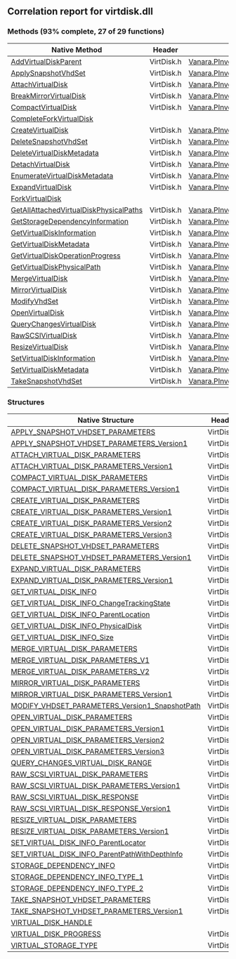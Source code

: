## Correlation report for virtdisk.dll  
### Methods (93% complete, 27 of 29 functions)  
Native Method | Header | Managed Method  
--- | --- | ---  
[AddVirtualDiskParent](https://www.google.com/search?num=5&q=AddVirtualDiskParent+site%3Amicrosoft.com) | VirtDisk.h | [Vanara.PInvoke.VirtDisk.AddVirtualDiskParent](https://github.com/dahall/Vanara/search?l=C%23&q=AddVirtualDiskParent)  
[ApplySnapshotVhdSet](https://www.google.com/search?num=5&q=ApplySnapshotVhdSet+site%3Amicrosoft.com) | VirtDisk.h | [Vanara.PInvoke.VirtDisk.ApplySnapshotVhdSet](https://github.com/dahall/Vanara/search?l=C%23&q=ApplySnapshotVhdSet)  
[AttachVirtualDisk](https://www.google.com/search?num=5&q=AttachVirtualDisk+site%3Amicrosoft.com) | VirtDisk.h | [Vanara.PInvoke.VirtDisk.AttachVirtualDisk](https://github.com/dahall/Vanara/search?l=C%23&q=AttachVirtualDisk)  
[BreakMirrorVirtualDisk](http://msdn2.microsoft.com/en-us/library/hh448676) | VirtDisk.h | [Vanara.PInvoke.VirtDisk.BreakMirrorVirtualDisk](https://github.com/dahall/Vanara/search?l=C%23&q=BreakMirrorVirtualDisk)  
[CompactVirtualDisk](https://www.google.com/search?num=5&q=CompactVirtualDisk+site%3Amicrosoft.com) | VirtDisk.h | [Vanara.PInvoke.VirtDisk.CompactVirtualDisk](https://github.com/dahall/Vanara/search?l=C%23&q=CompactVirtualDisk)  
[CompleteForkVirtualDisk](https://www.google.com/search?num=5&q=CompleteForkVirtualDisk+site%3Amicrosoft.com) |  |   
[CreateVirtualDisk](https://www.google.com/search?num=5&q=CreateVirtualDisk+site%3Amicrosoft.com) | VirtDisk.h | [Vanara.PInvoke.VirtDisk.CreateVirtualDisk](https://github.com/dahall/Vanara/search?l=C%23&q=CreateVirtualDisk)  
[DeleteSnapshotVhdSet](https://www.google.com/search?num=5&q=DeleteSnapshotVhdSet+site%3Amicrosoft.com) | VirtDisk.h | [Vanara.PInvoke.VirtDisk.DeleteSnapshotVhdSet](https://github.com/dahall/Vanara/search?l=C%23&q=DeleteSnapshotVhdSet)  
[DeleteVirtualDiskMetadata](https://www.google.com/search?num=5&q=DeleteVirtualDiskMetadata+site%3Amicrosoft.com) | VirtDisk.h | [Vanara.PInvoke.VirtDisk.DeleteVirtualDiskMetadata](https://github.com/dahall/Vanara/search?l=C%23&q=DeleteVirtualDiskMetadata)  
[DetachVirtualDisk](https://www.google.com/search?num=5&q=DetachVirtualDisk+site%3Amicrosoft.com) | VirtDisk.h | [Vanara.PInvoke.VirtDisk.DetachVirtualDisk](https://github.com/dahall/Vanara/search?l=C%23&q=DetachVirtualDisk)  
[EnumerateVirtualDiskMetadata](https://www.google.com/search?num=5&q=EnumerateVirtualDiskMetadata+site%3Amicrosoft.com) | VirtDisk.h | [Vanara.PInvoke.VirtDisk.EnumerateVirtualDiskMetadata](https://github.com/dahall/Vanara/search?l=C%23&q=EnumerateVirtualDiskMetadata)  
[ExpandVirtualDisk](https://www.google.com/search?num=5&q=ExpandVirtualDisk+site%3Amicrosoft.com) | VirtDisk.h | [Vanara.PInvoke.VirtDisk.ExpandVirtualDisk](https://github.com/dahall/Vanara/search?l=C%23&q=ExpandVirtualDisk)  
[ForkVirtualDisk](https://www.google.com/search?num=5&q=ForkVirtualDisk+site%3Amicrosoft.com) |  |   
[GetAllAttachedVirtualDiskPhysicalPaths](https://www.google.com/search?num=5&q=GetAllAttachedVirtualDiskPhysicalPaths+site%3Amicrosoft.com) | VirtDisk.h | [Vanara.PInvoke.VirtDisk.GetAllAttachedVirtualDiskPhysicalPaths](https://github.com/dahall/Vanara/search?l=C%23&q=GetAllAttachedVirtualDiskPhysicalPaths)  
[GetStorageDependencyInformation](https://www.google.com/search?num=5&q=GetStorageDependencyInformation+site%3Amicrosoft.com) | VirtDisk.h | [Vanara.PInvoke.VirtDisk.GetStorageDependencyInformation](https://github.com/dahall/Vanara/search?l=C%23&q=GetStorageDependencyInformation)  
[GetVirtualDiskInformation](https://www.google.com/search?num=5&q=GetVirtualDiskInformation+site%3Amicrosoft.com) | VirtDisk.h | [Vanara.PInvoke.VirtDisk.GetVirtualDiskInformation](https://github.com/dahall/Vanara/search?l=C%23&q=GetVirtualDiskInformation)  
[GetVirtualDiskMetadata](https://www.google.com/search?num=5&q=GetVirtualDiskMetadata+site%3Amicrosoft.com) | VirtDisk.h | [Vanara.PInvoke.VirtDisk.GetVirtualDiskMetadata](https://github.com/dahall/Vanara/search?l=C%23&q=GetVirtualDiskMetadata)  
[GetVirtualDiskOperationProgress](https://www.google.com/search?num=5&q=GetVirtualDiskOperationProgress+site%3Amicrosoft.com) | VirtDisk.h | [Vanara.PInvoke.VirtDisk.GetVirtualDiskOperationProgress](https://github.com/dahall/Vanara/search?l=C%23&q=GetVirtualDiskOperationProgress)  
[GetVirtualDiskPhysicalPath](https://www.google.com/search?num=5&q=GetVirtualDiskPhysicalPath+site%3Amicrosoft.com) | VirtDisk.h | [Vanara.PInvoke.VirtDisk.GetVirtualDiskPhysicalPath](https://github.com/dahall/Vanara/search?l=C%23&q=GetVirtualDiskPhysicalPath)  
[MergeVirtualDisk](https://www.google.com/search?num=5&q=MergeVirtualDisk+site%3Amicrosoft.com) | VirtDisk.h | [Vanara.PInvoke.VirtDisk.MergeVirtualDisk](https://github.com/dahall/Vanara/search?l=C%23&q=MergeVirtualDisk)  
[MirrorVirtualDisk](https://www.google.com/search?num=5&q=MirrorVirtualDisk+site%3Amicrosoft.com) | VirtDisk.h | [Vanara.PInvoke.VirtDisk.MirrorVirtualDisk](https://github.com/dahall/Vanara/search?l=C%23&q=MirrorVirtualDisk)  
[ModifyVhdSet](https://www.google.com/search?num=5&q=ModifyVhdSet+site%3Amicrosoft.com) | VirtDisk.h | [Vanara.PInvoke.VirtDisk.ModifyVhdSet](https://github.com/dahall/Vanara/search?l=C%23&q=ModifyVhdSet)  
[OpenVirtualDisk](https://www.google.com/search?num=5&q=OpenVirtualDisk+site%3Amicrosoft.com) | VirtDisk.h | [Vanara.PInvoke.VirtDisk.OpenVirtualDisk](https://github.com/dahall/Vanara/search?l=C%23&q=OpenVirtualDisk)  
[QueryChangesVirtualDisk](https://www.google.com/search?num=5&q=QueryChangesVirtualDisk+site%3Amicrosoft.com) | VirtDisk.h | [Vanara.PInvoke.VirtDisk.QueryChangesVirtualDisk](https://github.com/dahall/Vanara/search?l=C%23&q=QueryChangesVirtualDisk)  
[RawSCSIVirtualDisk](https://www.google.com/search?num=5&q=RawSCSIVirtualDisk+site%3Amicrosoft.com) | VirtDisk.h | [Vanara.PInvoke.VirtDisk.RawSCSIVirtualDisk](https://github.com/dahall/Vanara/search?l=C%23&q=RawSCSIVirtualDisk)  
[ResizeVirtualDisk](https://www.google.com/search?num=5&q=ResizeVirtualDisk+site%3Amicrosoft.com) | VirtDisk.h | [Vanara.PInvoke.VirtDisk.ResizeVirtualDisk](https://github.com/dahall/Vanara/search?l=C%23&q=ResizeVirtualDisk)  
[SetVirtualDiskInformation](https://www.google.com/search?num=5&q=SetVirtualDiskInformation+site%3Amicrosoft.com) | VirtDisk.h | [Vanara.PInvoke.VirtDisk.SetVirtualDiskInformation](https://github.com/dahall/Vanara/search?l=C%23&q=SetVirtualDiskInformation)  
[SetVirtualDiskMetadata](https://www.google.com/search?num=5&q=SetVirtualDiskMetadata+site%3Amicrosoft.com) | VirtDisk.h | [Vanara.PInvoke.VirtDisk.SetVirtualDiskMetadata](https://github.com/dahall/Vanara/search?l=C%23&q=SetVirtualDiskMetadata)  
[TakeSnapshotVhdSet](https://www.google.com/search?num=5&q=TakeSnapshotVhdSet+site%3Amicrosoft.com) | VirtDisk.h | [Vanara.PInvoke.VirtDisk.TakeSnapshotVhdSet](https://github.com/dahall/Vanara/search?l=C%23&q=TakeSnapshotVhdSet)  
### Structures  
Native Structure | Header | Managed Structure  
--- | --- | ---  
[APPLY_SNAPSHOT_VHDSET_PARAMETERS](https://www.google.com/search?num=5&q=APPLY_SNAPSHOT_VHDSET_PARAMETERS+site%3Amicrosoft.com) | VirtDisk.h | [Vanara.PInvoke.VirtDisk.APPLY_SNAPSHOT_VHDSET_PARAMETERS](https://github.com/dahall/Vanara/search?l=C%23&q=APPLY_SNAPSHOT_VHDSET_PARAMETERS)  
[APPLY_SNAPSHOT_VHDSET_PARAMETERS_Version1](https://www.google.com/search?num=5&q=APPLY_SNAPSHOT_VHDSET_PARAMETERS_Version1+site%3Amicrosoft.com) | VirtDisk.h | [Vanara.PInvoke.VirtDisk.APPLY_SNAPSHOT_VHDSET_PARAMETERS.APPLY_SNAPSHOT_VHDSET_PARAMETERS_Version1](https://github.com/dahall/Vanara/search?l=C%23&q=APPLY_SNAPSHOT_VHDSET_PARAMETERS_Version1)  
[ATTACH_VIRTUAL_DISK_PARAMETERS](https://www.google.com/search?num=5&q=ATTACH_VIRTUAL_DISK_PARAMETERS+site%3Amicrosoft.com) | VirtDisk.h | [Vanara.PInvoke.VirtDisk.ATTACH_VIRTUAL_DISK_PARAMETERS](https://github.com/dahall/Vanara/search?l=C%23&q=ATTACH_VIRTUAL_DISK_PARAMETERS)  
[ATTACH_VIRTUAL_DISK_PARAMETERS_Version1](https://www.google.com/search?num=5&q=ATTACH_VIRTUAL_DISK_PARAMETERS_Version1+site%3Amicrosoft.com) | VirtDisk.h | [Vanara.PInvoke.VirtDisk.ATTACH_VIRTUAL_DISK_PARAMETERS.ATTACH_VIRTUAL_DISK_PARAMETERS_Version1](https://github.com/dahall/Vanara/search?l=C%23&q=ATTACH_VIRTUAL_DISK_PARAMETERS_Version1)  
[COMPACT_VIRTUAL_DISK_PARAMETERS](https://www.google.com/search?num=5&q=COMPACT_VIRTUAL_DISK_PARAMETERS+site%3Amicrosoft.com) | VirtDisk.h | [Vanara.PInvoke.VirtDisk.COMPACT_VIRTUAL_DISK_PARAMETERS](https://github.com/dahall/Vanara/search?l=C%23&q=COMPACT_VIRTUAL_DISK_PARAMETERS)  
[COMPACT_VIRTUAL_DISK_PARAMETERS_Version1](https://www.google.com/search?num=5&q=COMPACT_VIRTUAL_DISK_PARAMETERS_Version1+site%3Amicrosoft.com) | VirtDisk.h | [Vanara.PInvoke.VirtDisk.COMPACT_VIRTUAL_DISK_PARAMETERS.COMPACT_VIRTUAL_DISK_PARAMETERS_Version1](https://github.com/dahall/Vanara/search?l=C%23&q=COMPACT_VIRTUAL_DISK_PARAMETERS_Version1)  
[CREATE_VIRTUAL_DISK_PARAMETERS](https://www.google.com/search?num=5&q=CREATE_VIRTUAL_DISK_PARAMETERS+site%3Amicrosoft.com) | VirtDisk.h | [Vanara.PInvoke.VirtDisk.CREATE_VIRTUAL_DISK_PARAMETERS](https://github.com/dahall/Vanara/search?l=C%23&q=CREATE_VIRTUAL_DISK_PARAMETERS)  
[CREATE_VIRTUAL_DISK_PARAMETERS_Version1](https://www.google.com/search?num=5&q=CREATE_VIRTUAL_DISK_PARAMETERS_Version1+site%3Amicrosoft.com) | VirtDisk.h | [Vanara.PInvoke.VirtDisk.CREATE_VIRTUAL_DISK_PARAMETERS.CREATE_VIRTUAL_DISK_PARAMETERS_Version1](https://github.com/dahall/Vanara/search?l=C%23&q=CREATE_VIRTUAL_DISK_PARAMETERS_Version1)  
[CREATE_VIRTUAL_DISK_PARAMETERS_Version2](https://www.google.com/search?num=5&q=CREATE_VIRTUAL_DISK_PARAMETERS_Version2+site%3Amicrosoft.com) | VirtDisk.h | [Vanara.PInvoke.VirtDisk.CREATE_VIRTUAL_DISK_PARAMETERS.CREATE_VIRTUAL_DISK_PARAMETERS_Version2](https://github.com/dahall/Vanara/search?l=C%23&q=CREATE_VIRTUAL_DISK_PARAMETERS_Version2)  
[CREATE_VIRTUAL_DISK_PARAMETERS_Version3](https://www.google.com/search?num=5&q=CREATE_VIRTUAL_DISK_PARAMETERS_Version3+site%3Amicrosoft.com) | VirtDisk.h | [Vanara.PInvoke.VirtDisk.CREATE_VIRTUAL_DISK_PARAMETERS.CREATE_VIRTUAL_DISK_PARAMETERS_Version3](https://github.com/dahall/Vanara/search?l=C%23&q=CREATE_VIRTUAL_DISK_PARAMETERS_Version3)  
[DELETE_SNAPSHOT_VHDSET_PARAMETERS](https://www.google.com/search?num=5&q=DELETE_SNAPSHOT_VHDSET_PARAMETERS+site%3Amicrosoft.com) | VirtDisk.h | [Vanara.PInvoke.VirtDisk.DELETE_SNAPSHOT_VHDSET_PARAMETERS](https://github.com/dahall/Vanara/search?l=C%23&q=DELETE_SNAPSHOT_VHDSET_PARAMETERS)  
[DELETE_SNAPSHOT_VHDSET_PARAMETERS_Version1](https://www.google.com/search?num=5&q=DELETE_SNAPSHOT_VHDSET_PARAMETERS_Version1+site%3Amicrosoft.com) | VirtDisk.h | [Vanara.PInvoke.VirtDisk.DELETE_SNAPSHOT_VHDSET_PARAMETERS.DELETE_SNAPSHOT_VHDSET_PARAMETERS_Version1](https://github.com/dahall/Vanara/search?l=C%23&q=DELETE_SNAPSHOT_VHDSET_PARAMETERS_Version1)  
[EXPAND_VIRTUAL_DISK_PARAMETERS](https://www.google.com/search?num=5&q=EXPAND_VIRTUAL_DISK_PARAMETERS+site%3Amicrosoft.com) | VirtDisk.h | [Vanara.PInvoke.VirtDisk.EXPAND_VIRTUAL_DISK_PARAMETERS](https://github.com/dahall/Vanara/search?l=C%23&q=EXPAND_VIRTUAL_DISK_PARAMETERS)  
[EXPAND_VIRTUAL_DISK_PARAMETERS_Version1](https://www.google.com/search?num=5&q=EXPAND_VIRTUAL_DISK_PARAMETERS_Version1+site%3Amicrosoft.com) | VirtDisk.h | [Vanara.PInvoke.VirtDisk.EXPAND_VIRTUAL_DISK_PARAMETERS.EXPAND_VIRTUAL_DISK_PARAMETERS_Version1](https://github.com/dahall/Vanara/search?l=C%23&q=EXPAND_VIRTUAL_DISK_PARAMETERS_Version1)  
[GET_VIRTUAL_DISK_INFO](https://www.google.com/search?num=5&q=GET_VIRTUAL_DISK_INFO+site%3Amicrosoft.com) | VirtDisk.h | [Vanara.PInvoke.VirtDisk.GET_VIRTUAL_DISK_INFO](https://github.com/dahall/Vanara/search?l=C%23&q=GET_VIRTUAL_DISK_INFO)  
[GET_VIRTUAL_DISK_INFO_ChangeTrackingState](https://www.google.com/search?num=5&q=GET_VIRTUAL_DISK_INFO_ChangeTrackingState+site%3Amicrosoft.com) | VirtDisk.h | [Vanara.PInvoke.VirtDisk.GET_VIRTUAL_DISK_INFO.GET_VIRTUAL_DISK_INFO_ChangeTrackingState](https://github.com/dahall/Vanara/search?l=C%23&q=GET_VIRTUAL_DISK_INFO_ChangeTrackingState)  
[GET_VIRTUAL_DISK_INFO_ParentLocation](https://www.google.com/search?num=5&q=GET_VIRTUAL_DISK_INFO_ParentLocation+site%3Amicrosoft.com) | VirtDisk.h | [Vanara.PInvoke.VirtDisk.GET_VIRTUAL_DISK_INFO.GET_VIRTUAL_DISK_INFO_ParentLocation](https://github.com/dahall/Vanara/search?l=C%23&q=GET_VIRTUAL_DISK_INFO_ParentLocation)  
[GET_VIRTUAL_DISK_INFO_PhysicalDisk](https://www.google.com/search?num=5&q=GET_VIRTUAL_DISK_INFO_PhysicalDisk+site%3Amicrosoft.com) | VirtDisk.h | [Vanara.PInvoke.VirtDisk.GET_VIRTUAL_DISK_INFO.GET_VIRTUAL_DISK_INFO_PhysicalDisk](https://github.com/dahall/Vanara/search?l=C%23&q=GET_VIRTUAL_DISK_INFO_PhysicalDisk)  
[GET_VIRTUAL_DISK_INFO_Size](https://www.google.com/search?num=5&q=GET_VIRTUAL_DISK_INFO_Size+site%3Amicrosoft.com) | VirtDisk.h | [Vanara.PInvoke.VirtDisk.GET_VIRTUAL_DISK_INFO.GET_VIRTUAL_DISK_INFO_Size](https://github.com/dahall/Vanara/search?l=C%23&q=GET_VIRTUAL_DISK_INFO_Size)  
[MERGE_VIRTUAL_DISK_PARAMETERS](https://www.google.com/search?num=5&q=MERGE_VIRTUAL_DISK_PARAMETERS+site%3Amicrosoft.com) | VirtDisk.h | [Vanara.PInvoke.VirtDisk.MERGE_VIRTUAL_DISK_PARAMETERS](https://github.com/dahall/Vanara/search?l=C%23&q=MERGE_VIRTUAL_DISK_PARAMETERS)  
[MERGE_VIRTUAL_DISK_PARAMETERS_V1](https://www.google.com/search?num=5&q=MERGE_VIRTUAL_DISK_PARAMETERS_V1+site%3Amicrosoft.com) | VirtDisk.h | [Vanara.PInvoke.VirtDisk.MERGE_VIRTUAL_DISK_PARAMETERS.MERGE_VIRTUAL_DISK_PARAMETERS_V1](https://github.com/dahall/Vanara/search?l=C%23&q=MERGE_VIRTUAL_DISK_PARAMETERS_V1)  
[MERGE_VIRTUAL_DISK_PARAMETERS_V2](https://www.google.com/search?num=5&q=MERGE_VIRTUAL_DISK_PARAMETERS_V2+site%3Amicrosoft.com) | VirtDisk.h | [Vanara.PInvoke.VirtDisk.MERGE_VIRTUAL_DISK_PARAMETERS.MERGE_VIRTUAL_DISK_PARAMETERS_V2](https://github.com/dahall/Vanara/search?l=C%23&q=MERGE_VIRTUAL_DISK_PARAMETERS_V2)  
[MIRROR_VIRTUAL_DISK_PARAMETERS](http://msdn2.microsoft.com/en-us/library/hh448680) | VirtDisk.h | [Vanara.PInvoke.VirtDisk.MIRROR_VIRTUAL_DISK_PARAMETERS](https://github.com/dahall/Vanara/search?l=C%23&q=MIRROR_VIRTUAL_DISK_PARAMETERS)  
[MIRROR_VIRTUAL_DISK_PARAMETERS_Version1](http://msdn2.microsoft.com/en-us/library/hh448680) | VirtDisk.h | [Vanara.PInvoke.VirtDisk.MIRROR_VIRTUAL_DISK_PARAMETERS.MIRROR_VIRTUAL_DISK_PARAMETERS_Version1](https://github.com/dahall/Vanara/search?l=C%23&q=MIRROR_VIRTUAL_DISK_PARAMETERS_Version1)  
[MODIFY_VHDSET_PARAMETERS_Version1_SnapshotPath](https://www.google.com/search?num=5&q=MODIFY_VHDSET_PARAMETERS_Version1_SnapshotPath+site%3Amicrosoft.com) | VirtDisk.h | [Vanara.PInvoke.VirtDisk.MODIFY_VHDSET_PARAMETERS.MODIFY_VHDSET_PARAMETERS_Version1_SnapshotPath](https://github.com/dahall/Vanara/search?l=C%23&q=MODIFY_VHDSET_PARAMETERS_Version1_SnapshotPath)  
[OPEN_VIRTUAL_DISK_PARAMETERS](https://www.google.com/search?num=5&q=OPEN_VIRTUAL_DISK_PARAMETERS+site%3Amicrosoft.com) | VirtDisk.h | [Vanara.PInvoke.VirtDisk.OPEN_VIRTUAL_DISK_PARAMETERS](https://github.com/dahall/Vanara/search?l=C%23&q=OPEN_VIRTUAL_DISK_PARAMETERS)  
[OPEN_VIRTUAL_DISK_PARAMETERS_Version1](https://www.google.com/search?num=5&q=OPEN_VIRTUAL_DISK_PARAMETERS_Version1+site%3Amicrosoft.com) | VirtDisk.h | [Vanara.PInvoke.VirtDisk.OPEN_VIRTUAL_DISK_PARAMETERS.OPEN_VIRTUAL_DISK_PARAMETERS_Version1](https://github.com/dahall/Vanara/search?l=C%23&q=OPEN_VIRTUAL_DISK_PARAMETERS_Version1)  
[OPEN_VIRTUAL_DISK_PARAMETERS_Version2](https://www.google.com/search?num=5&q=OPEN_VIRTUAL_DISK_PARAMETERS_Version2+site%3Amicrosoft.com) | VirtDisk.h | [Vanara.PInvoke.VirtDisk.OPEN_VIRTUAL_DISK_PARAMETERS.OPEN_VIRTUAL_DISK_PARAMETERS_Version2](https://github.com/dahall/Vanara/search?l=C%23&q=OPEN_VIRTUAL_DISK_PARAMETERS_Version2)  
[OPEN_VIRTUAL_DISK_PARAMETERS_Version3](https://www.google.com/search?num=5&q=OPEN_VIRTUAL_DISK_PARAMETERS_Version3+site%3Amicrosoft.com) | VirtDisk.h | [Vanara.PInvoke.VirtDisk.OPEN_VIRTUAL_DISK_PARAMETERS.OPEN_VIRTUAL_DISK_PARAMETERS_Version3](https://github.com/dahall/Vanara/search?l=C%23&q=OPEN_VIRTUAL_DISK_PARAMETERS_Version3)  
[QUERY_CHANGES_VIRTUAL_DISK_RANGE](https://www.google.com/search?num=5&q=QUERY_CHANGES_VIRTUAL_DISK_RANGE+site%3Amicrosoft.com) | VirtDisk.h | [Vanara.PInvoke.VirtDisk.QUERY_CHANGES_VIRTUAL_DISK_RANGE](https://github.com/dahall/Vanara/search?l=C%23&q=QUERY_CHANGES_VIRTUAL_DISK_RANGE)  
[RAW_SCSI_VIRTUAL_DISK_PARAMETERS](https://www.google.com/search?num=5&q=RAW_SCSI_VIRTUAL_DISK_PARAMETERS+site%3Amicrosoft.com) | VirtDisk.h | [Vanara.PInvoke.VirtDisk.RAW_SCSI_VIRTUAL_DISK_PARAMETERS](https://github.com/dahall/Vanara/search?l=C%23&q=RAW_SCSI_VIRTUAL_DISK_PARAMETERS)  
[RAW_SCSI_VIRTUAL_DISK_PARAMETERS_Version1](https://www.google.com/search?num=5&q=RAW_SCSI_VIRTUAL_DISK_PARAMETERS_Version1+site%3Amicrosoft.com) | VirtDisk.h | [Vanara.PInvoke.VirtDisk.RAW_SCSI_VIRTUAL_DISK_PARAMETERS.RAW_SCSI_VIRTUAL_DISK_PARAMETERS_Version1](https://github.com/dahall/Vanara/search?l=C%23&q=RAW_SCSI_VIRTUAL_DISK_PARAMETERS_Version1)  
[RAW_SCSI_VIRTUAL_DISK_RESPONSE](https://www.google.com/search?num=5&q=RAW_SCSI_VIRTUAL_DISK_RESPONSE+site%3Amicrosoft.com) | VirtDisk.h | [Vanara.PInvoke.VirtDisk.RAW_SCSI_VIRTUAL_DISK_RESPONSE](https://github.com/dahall/Vanara/search?l=C%23&q=RAW_SCSI_VIRTUAL_DISK_RESPONSE)  
[RAW_SCSI_VIRTUAL_DISK_RESPONSE_Version1](https://www.google.com/search?num=5&q=RAW_SCSI_VIRTUAL_DISK_RESPONSE_Version1+site%3Amicrosoft.com) | VirtDisk.h | [Vanara.PInvoke.VirtDisk.RAW_SCSI_VIRTUAL_DISK_RESPONSE.RAW_SCSI_VIRTUAL_DISK_RESPONSE_Version1](https://github.com/dahall/Vanara/search?l=C%23&q=RAW_SCSI_VIRTUAL_DISK_RESPONSE_Version1)  
[RESIZE_VIRTUAL_DISK_PARAMETERS](https://www.google.com/search?num=5&q=RESIZE_VIRTUAL_DISK_PARAMETERS+site%3Amicrosoft.com) | VirtDisk.h | [Vanara.PInvoke.VirtDisk.RESIZE_VIRTUAL_DISK_PARAMETERS](https://github.com/dahall/Vanara/search?l=C%23&q=RESIZE_VIRTUAL_DISK_PARAMETERS)  
[RESIZE_VIRTUAL_DISK_PARAMETERS_Version1](https://www.google.com/search?num=5&q=RESIZE_VIRTUAL_DISK_PARAMETERS_Version1+site%3Amicrosoft.com) | VirtDisk.h | [Vanara.PInvoke.VirtDisk.RESIZE_VIRTUAL_DISK_PARAMETERS.RESIZE_VIRTUAL_DISK_PARAMETERS_Version1](https://github.com/dahall/Vanara/search?l=C%23&q=RESIZE_VIRTUAL_DISK_PARAMETERS_Version1)  
[SET_VIRTUAL_DISK_INFO_ParentLocator](http://msdn2.microsoft.com/en-us/library/dd323686) | VirtDisk.h | [Vanara.PInvoke.VirtDisk.SET_VIRTUAL_DISK_INFO.SET_VIRTUAL_DISK_INFO_ParentLocator](https://github.com/dahall/Vanara/search?l=C%23&q=SET_VIRTUAL_DISK_INFO_ParentLocator)  
[SET_VIRTUAL_DISK_INFO_ParentPathWithDepthInfo](http://msdn2.microsoft.com/en-us/library/dd323686) | VirtDisk.h | [Vanara.PInvoke.VirtDisk.SET_VIRTUAL_DISK_INFO.SET_VIRTUAL_DISK_INFO_ParentPathWithDepthInfo](https://github.com/dahall/Vanara/search?l=C%23&q=SET_VIRTUAL_DISK_INFO_ParentPathWithDepthInfo)  
[STORAGE_DEPENDENCY_INFO](https://www.google.com/search?num=5&q=STORAGE_DEPENDENCY_INFO+site%3Amicrosoft.com) | VirtDisk.h | [Vanara.PInvoke.VirtDisk.STORAGE_DEPENDENCY_INFO](https://github.com/dahall/Vanara/search?l=C%23&q=STORAGE_DEPENDENCY_INFO)  
[STORAGE_DEPENDENCY_INFO_TYPE_1](https://www.google.com/search?num=5&q=STORAGE_DEPENDENCY_INFO_TYPE_1+site%3Amicrosoft.com) | VirtDisk.h | [Vanara.PInvoke.VirtDisk.STORAGE_DEPENDENCY_INFO_TYPE_1](https://github.com/dahall/Vanara/search?l=C%23&q=STORAGE_DEPENDENCY_INFO_TYPE_1)  
[STORAGE_DEPENDENCY_INFO_TYPE_2](https://www.google.com/search?num=5&q=STORAGE_DEPENDENCY_INFO_TYPE_2+site%3Amicrosoft.com) | VirtDisk.h | [Vanara.PInvoke.VirtDisk.STORAGE_DEPENDENCY_INFO_TYPE_2](https://github.com/dahall/Vanara/search?l=C%23&q=STORAGE_DEPENDENCY_INFO_TYPE_2)  
[TAKE_SNAPSHOT_VHDSET_PARAMETERS](https://www.google.com/search?num=5&q=TAKE_SNAPSHOT_VHDSET_PARAMETERS+site%3Amicrosoft.com) | VirtDisk.h | [Vanara.PInvoke.VirtDisk.TAKE_SNAPSHOT_VHDSET_PARAMETERS](https://github.com/dahall/Vanara/search?l=C%23&q=TAKE_SNAPSHOT_VHDSET_PARAMETERS)  
[TAKE_SNAPSHOT_VHDSET_PARAMETERS_Version1](https://www.google.com/search?num=5&q=TAKE_SNAPSHOT_VHDSET_PARAMETERS_Version1+site%3Amicrosoft.com) | VirtDisk.h | [Vanara.PInvoke.VirtDisk.TAKE_SNAPSHOT_VHDSET_PARAMETERS.TAKE_SNAPSHOT_VHDSET_PARAMETERS_Version1](https://github.com/dahall/Vanara/search?l=C%23&q=TAKE_SNAPSHOT_VHDSET_PARAMETERS_Version1)  
[VIRTUAL_DISK_HANDLE](https://www.google.com/search?num=5&q=VIRTUAL_DISK_HANDLE+site%3Amicrosoft.com) |  | [Vanara.PInvoke.VirtDisk.VIRTUAL_DISK_HANDLE](https://github.com/dahall/Vanara/search?l=C%23&q=VIRTUAL_DISK_HANDLE)  
[VIRTUAL_DISK_PROGRESS](https://www.google.com/search?num=5&q=VIRTUAL_DISK_PROGRESS+site%3Amicrosoft.com) | VirtDisk.h | [Vanara.PInvoke.VirtDisk.VIRTUAL_DISK_PROGRESS](https://github.com/dahall/Vanara/search?l=C%23&q=VIRTUAL_DISK_PROGRESS)  
[VIRTUAL_STORAGE_TYPE](https://www.google.com/search?num=5&q=VIRTUAL_STORAGE_TYPE+site%3Amicrosoft.com) | VirtDisk.h | [Vanara.PInvoke.VirtDisk.VIRTUAL_STORAGE_TYPE](https://github.com/dahall/Vanara/search?l=C%23&q=VIRTUAL_STORAGE_TYPE)  
